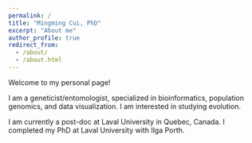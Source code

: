 ```yaml
---
permalink: /
title: "Mingming Cui, PhD"
excerpt: "About me"
author_profile: true
redirect_from: 
  - /about/
  - /about.html
---
```


Welcome to my personal page!

I am a geneticist/entomologist, specialized in bioinformatics, population genomics, and data visualization. I am interested in studying evolution. 

I am currently a post-doc at Laval University in Quebec, Canada. I completed my PhD at Laval University with Ilga Porth.
